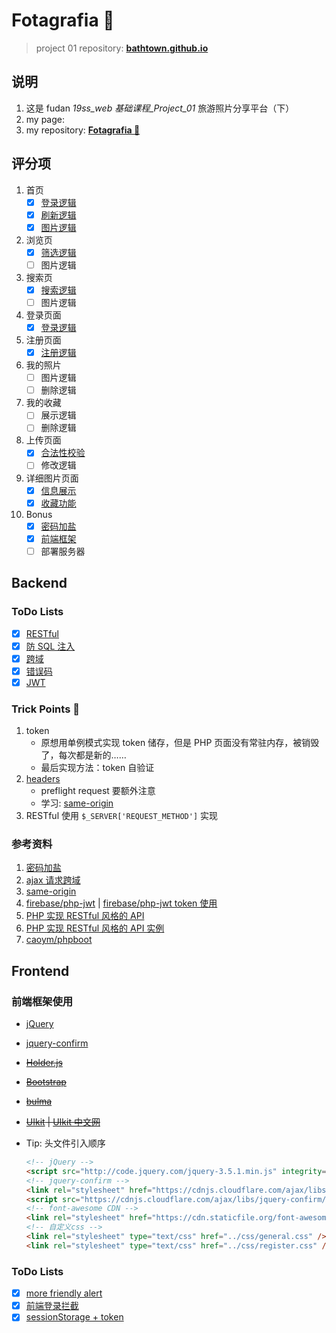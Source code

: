 # Fotagrafia 🗽

> project 01 repository: **[bathtown.github.io](https://github.com/bathtown/bathtown.github.io)**

## 说明

1. 这是 fudan _19ss_web 基础课程\_Project_01_ 旅游照片分享平台（下）
2. my page:
3. my repository: **[Fotagrafia 🗽](https://github.com/bathtown/Fotagrafia)**

## 评分项

1. 首页
   - [x] [登录逻辑](frontend/src/js/feature.js#hintRegister)
   - [x] [刷新逻辑](frontend/src/html/home.html#getPhotos)
   - [x] [图片逻辑](backend/PHP/api/home.php)
2. 浏览页
   - [x] [筛选逻辑](backend/PHP/api/browser.php)
   - [ ] 图片逻辑
3. 搜索页
   - [x] [搜索逻辑](backend/PHP/api/search.php)
   - [ ] 图片逻辑
4. 登录页面
   - [x] [登录逻辑](backend/PHP/api/login.php)
5. 注册页面
   - [x] [注册逻辑](backend/PHP/api/register.php)
6. 我的照片
   - [ ] 图片逻辑
   - [ ] 删除逻辑
7. 我的收藏
   - [ ] 展示逻辑
   - [ ] 删除逻辑
8. 上传页面
   - [x] [合法性校验](frontend/src/html/upload.html#submitImg)
   - [ ] 修改逻辑
9. 详细图片页面
   - [x] [信息展示](backend/PHP/api/detail.php)
   - [x] [收藏功能](backend/PHP/api/like.php)
10. Bonus
    - [x] [密码加盐](backend/PHP/api/register.php)
    - [x] [前端框架](#前端框架使用)
    - [ ] 部署服务器

## Backend

### ToDo Lists

- [x] [RESTful](backend/PHP/api/like.php)
- [x] [防 SQL 注入](backend/PHP/app/SQLConfig.php)
- [x] [跨域](backend/PHP/app/CORS.php)
- [x] [错误码](backend/PHP/app/StatusCode.php)
- [x] [JWT](backend/PHP/app/Token.php)

### Trick Points 👻

1. token
   - 原想用单例模式实现 token 储存，但是 PHP 页面没有常驻内存，被销毁了，每次都是新的……
   - 最后实现方法：token 自验证
2. [headers](backend/PHP/app/CORS.php)
   - preflight request 要额外注意
   - 学习: [same-origin](https://wangdoc.com/javascript/bom/same-origin.html)
3. RESTful 使用 `$_SERVER['REQUEST_METHOD']` 实现

### 参考资料

1. [密码加盐](https://www.cnblogs.com/makai/p/11130703.html)
2. [ajax 请求跨域](https://segmentfault.com/a/1190000012469713)
3. [same-origin](https://wangdoc.com/javascript/bom/same-origin.html)
4. [firebase/php-jwt](https://github.com/firebase/php-jwt) | [firebase/php-jwt token 使用](https://www.cnblogs.com/yehuisir/p/11521165.html)
5. [PHP 实现 RESTful 风格的 API](https://www.jianshu.com/p/f784ad32bf7f)
6. [PHP 实现 RESTful 风格的 API 实例](https://www.cnblogs.com/luyucheng/p/6016801.html)
7. [caoym/phpboot](https://github.com/caoym/phpboot)

## Frontend

### 前端框架使用

- [jQuery](https://jquery.com)
- [jquery-confirm](http://craftpip.github.io/jquery-confirm)
- ~~[Holder.js](https://github.com/imsky/holder)~~
- ~~[Bootstrap](https://getbootstrap.com)~~
- ~~[bulma](https://bulma.io)~~
- ~~[UIkit](https://getuikit.com) | [UIkit 中文网](http://www.getuikit.net)~~

- Tip: 头文件引入顺序

  ```html
  <!-- jQuery -->
  <script src="http://code.jquery.com/jquery-3.5.1.min.js" integrity="sha256-9/aliU8dGd2tb6OSsuzixeV4y/faTqgFtohetphbbj0=" crossorigin="anonymous"></script>
  <!-- jquery-confirm -->
  <link rel="stylesheet" href="https://cdnjs.cloudflare.com/ajax/libs/jquery-confirm/3.3.2/jquery-confirm.min.css" />
  <script src="https://cdnjs.cloudflare.com/ajax/libs/jquery-confirm/3.3.2/jquery-confirm.min.js"></script>
  <!-- font-awesome CDN -->
  <link rel="stylesheet" href="https://cdn.staticfile.org/font-awesome/4.7.0/css/font-awesome.css" />
  <!-- 自定义css -->
  <link rel="stylesheet" type="text/css" href="../css/general.css" />
  <link rel="stylesheet" type="text/css" href="../css/register.css" />
  ```

### ToDo Lists

- [x] [more friendly alert](frontend/src/html/register.html)
- [x] [前端登录拦截](frontend/src/html/myGallery.html)
- [x] [sessionStorage + token](frontend/src/html/login.html)
